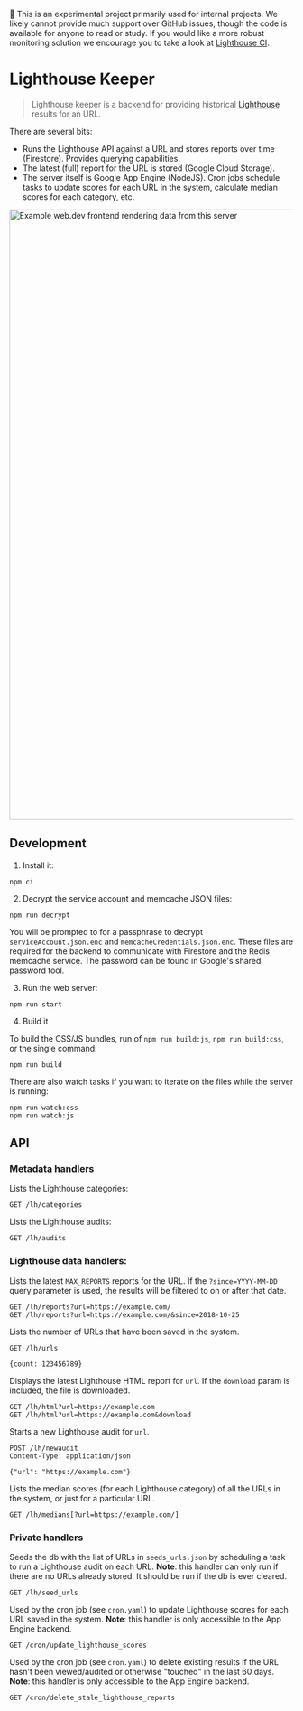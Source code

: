 🚨 This is an experimental project primarily used for internal projects. We likely cannot provide much support over GitHub issues, though the code is available for anyone to read or study. If you would like a more robust monitoring solution we encourage you to take a look at [Lighthouse CI](https://github.com/GoogleChrome/lighthouse-ci).

# Lighthouse Keeper

> Lighthouse keeper is a backend for providing historical [Lighthouse](https://developers.google.com/web/tools/lighthouse/) results for an URL.

There are several bits:

- Runs the Lighthouse API against a URL and stores reports over time (Firestore). Provides querying capabilities.
- The latest (full) report for the URL is stored (Google Cloud Storage).
- The server itself is Google App Engine (NodeJS). Cron jobs schedule tasks to update scores for each URL in the system, calculate median scores for each category, etc.

<img width="1081" alt="Example web.dev frontend rendering data from this server" src="https://user-images.githubusercontent.com/238208/47517054-e2877b80-d83b-11e8-97d1-b2becc282604.png">

## Development

1. Install it:

```
npm ci
```

2. Decrypt the service account and memcache JSON files:

```
npm run decrypt
```

You will be prompted to for a passphrase to decrypt `serviceAccount.json.enc`
and `memcacheCredentials.json.enc`. These files are required for the backend
to communicate with Firestore and the Redis memcache service. The password can
be found in Google's shared password tool.

3. Run the web server:

```
npm run start
````

4. Build it

To build the CSS/JS bundles, run of `npm run build:js`, `npm run build:css`,
or the single command:

```
npm run build
```

There are also watch tasks if you want to iterate on the files while the server
is running:

```
npm run watch:css
npm run watch:js
```

## API

### Metadata handlers

Lists the Lighthouse categories:

```
GET /lh/categories
```

Lists the Lighthouse audits:

```
GET /lh/audits
```

### Lighthouse data handlers:

Lists the latest `MAX_REPORTS` reports for the URL. If the `?since=YYYY-MM-DD` query
parameter is used, the results will be filtered to on or after that date.

```
GET /lh/reports?url=https://example.com/
GET /lh/reports?url=https://example.com/&since=2018-10-25
```

Lists the number of URLs that have been saved in the system.

```
GET /lh/urls

{count: 123456789}
```

Displays the latest Lighthouse HTML report for `url`. If the `download` param
is included, the file is downloaded.

```
GET /lh/html?url=https://example.com
GET /lh/html?url=https://example.com&download
```

Starts a new Lighthouse audit for `url`.

```
POST /lh/newaudit
Content-Type: application/json

{"url": "https://example.com"}
```

Lists the median scores (for each Lighthouse category) of all the URLs in the system,
or just for a particular URL.

```
GET /lh/medians[?url=https://example.com/]
```

### Private handlers

Seeds the db with the list of URLs in `seeds_urls.json` by scheduling a task
to run a Lighthouse audit on each URL. **Note**: this handler can only run
if there are no URLs already stored. It should be run if the db is ever cleared.

```
GET /lh/seed_urls
```

Used by the cron job (see `cron.yaml`) to update Lighthouse scores for each
URL saved in the system. **Note**: this handler is only accessible to the App
Engine backend.

```
GET /cron/update_lighthouse_scores
```

Used by the cron job (see `cron.yaml`) to delete existing results if the URL hasn't been
viewed/audited or otherwise "touched" in the last 60 days. **Note**: this handler is only accessible to the App
Engine backend.

```
GET /cron/delete_stale_lighthouse_reports
```
